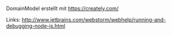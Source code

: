 
DomainModel erstellt mit
https://creately.com/

Links:
http://www.jetbrains.com/webstorm/webhelp/running-and-debugging-node-js.html